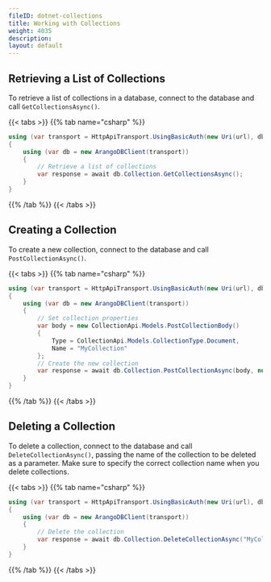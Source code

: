 ```yaml
---
fileID: dotnet-collections
title: Working with Collections
weight: 4035
description: 
layout: default
---
```

## Retrieving a List of Collections

To retrieve a list of collections in a database, connect to the database and
call `GetCollectionsAsync()`.

{{< tabs >}}
{{% tab name="csharp" %}}
```csharp
using (var transport = HttpApiTransport.UsingBasicAuth(new Uri(url), dbName, username, password))
{
    using (var db = new ArangoDBClient(transport))
    {
        // Retrieve a list of collections
        var response = await db.Collection.GetCollectionsAsync();
    }
}
```
{{% /tab %}}
{{< /tabs >}}

## Creating a Collection

To create a new collection, connect to the database and call `PostCollectionAsync()`.

{{< tabs >}}
{{% tab name="csharp" %}}
```csharp
using (var transport = HttpApiTransport.UsingBasicAuth(new Uri(url), dbName, username, password))
{
    using (var db = new ArangoDBClient(transport))
    {
        // Set collection properties
        var body = new CollectionApi.Models.PostCollectionBody()
        {
            Type = CollectionApi.Models.CollectionType.Document,
            Name = "MyCollection"
        };
        // Create the new collection
        var response = await db.Collection.PostCollectionAsync(body, null);
    }
}
```
{{% /tab %}}
{{< /tabs >}}

## Deleting a Collection

To delete a collection, connect to the database and call `DeleteCollectionAsync()`,
passing the name of the collection to be deleted as a parameter. Make sure to
specify the correct collection name when you delete collections.

{{< tabs >}}
{{% tab name="csharp" %}}
```csharp
using (var transport = HttpApiTransport.UsingBasicAuth(new Uri(url), dbName, username, password))
{
    using (var db = new ArangoDBClient(transport))
    {
        // Delete the collection
        var response = await db.Collection.DeleteCollectionAsync("MyCollection");
    }
}
```
{{% /tab %}}
{{< /tabs >}}
